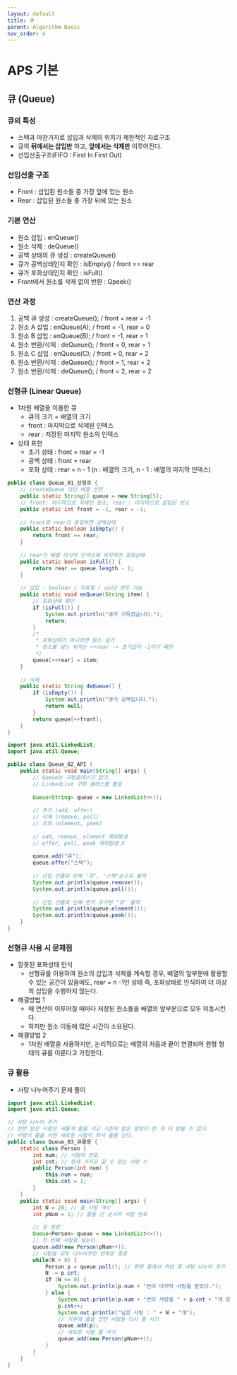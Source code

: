 ```yaml
---
layout: default
title: 큐
parent: Algorithm Basic
nav_order: 4
---
```


# APS 기본

## 큐 (Queue)

### 큐의 특성
- 스택과 마찬가지로 삽입과 삭제의 위치가 제한적인 자료구조
- 큐의 **뒤에서는 삽입만** 하고, **앞에서는 삭제만** 이루어진다.
- 선입선출구조(FIFO : First In First Out)

### 선입선출 구조
- Front : 삽입된 원소들 중 가장 앞에 있는 원소
- Rear : 삽입된 원소들 중 가장 뒤에 있는 원소

### 기본 연산
- 원소 삽입 : enQueue()
- 원소 삭제 : deQueue()
- 공백 상태의 큐 생성 : createQueue()
- 큐가 공백상태인지 확인 : isEmpty() / front == rear
- 큐가 포화상태인지 확인 : isFull()
- Front에서 원소를 삭제 없이 반환 : Qpeek()

### 연산 과정
1. 공백 큐 생성 : createQueue(); / front = rear = -1
2. 원소 A 삽입 : enQueue(A); / front = -1, rear = 0
3. 원소 B 삽입 : enQueue(B); / front = -1, rear = 1
4. 원소 반환/삭제 : deQueue(); / front = 0, rear = 1
5. 원소 C 삽입 : enQueue(C); / front = 0, rear = 2
6. 원소 반환/삭제 : deQueue(); / front = 1, rear = 2
7. 원소 반환/삭제 : deQueue(); / front = 2, rear = 2

### 선형큐 (Linear Queue)
- 1차원 배열을 이용한 큐
  - 큐의 크기 = 배열의 크기
  - front : 마지막으로 삭제된 인덱스
  - rear : 저장된 마지막 원소의 인덱스
- 상태 표현
  - 초기 상태 : front = rear = -1
  - 공백 상태 : front = rear
  - 포화 상태 : rear = n - 1 (n : 배열의 크기, n - 1 : 배열의 마지막 인덱스)

```java
public class Queue_01_선형큐 {
	// createQueue 대신 배열 선언
	public static String[] queue = new String[5];
	// front: 마지막으로 삭제된 원소, rear : 마지막으로 삽입된 원소
	public static int front = -1, rear = -1;
	
	// front와 rear가 동일하면 공백상태
	public static boolean isEmpty() {
		return front == rear;
	}
	
	// rear가 배열 마지막 인덱스에 위치하면 포화상태
	public static boolean isFull() {
		return rear == queue.length - 1;
	}
	
	// 삽입 : boolean / 자료형 / void 모두 가능
	public static void enQueue(String item) {
		// 포화상태 확인
		if (isFull()) {
			System.out.println("큐가 가득찼습니다.");
			return;
		}
		/*
		 * 포화상태가 아니라면 원소 넣기
		 * 원소를 넣는 위치는 ++rear -> 초기값이 -1이기 때문
		 */
		queue[++rear] = item;
	}
	
	// 삭제
	public static String deQueue() {
		if (isEmpty()) {
			System.out.println("큐가 공백입니다.");
			return null;
		}
		return queue[++front];
	}
}
```

```java
import java.util.LinkedList;
import java.util.Queue;

public class Queue_02_API {
	public static void main(String[] args) {
		// Queue는 구현클래스가 없다.
		// LinkedList 구현 클래스를 활용
		
		Queue<String> queue = new LinkedList<>();
		
		// 추가 (add, offer)
		// 삭제 (remove, poll)
		// 조회 (element, peek)
		
		// add, remove, element 예외발생
		// offer, poll, peek 예외발생 X
		
		queue.add("큐");
		queue.offer("스택");
		
		// 선입 선출로 인해 "큐", "스택"순으로 출력 
		System.out.println(queue.remove());
		System.out.println(queue.poll());
		
		// 선입 선출로 인해 먼저 추가된 "큐" 출력 
		System.out.println(queue.element());
		System.out.println(queue.peek());
	}
}
```

### 선형큐 사용 시 문제점
- 잘못된 포화상태 인식
  - 선형큐를 이용하여 원소의 삽입과 삭제를 계속할 경우, 배열의 앞부분에 활용할 수 있는 공간이 있음에도, rear = n -1인 상태 즉, 포화상태로 인식하여 더 이상의 삽입을 수행하지 않는다.
- 해결방법 1
  - 매 연산이 이루어질 때마다 저장된 원소들을 배열의 앞부분으로 모두 이동시킨다.
  - 하지만 원소 이동에 많은 시간이 소요된다.
- 해결방법 2
  - 1차원 배열을 사용하지만, 논리적으로는 배열의 처음과 끝이 연결되어 원형 형태의 큐를 이룬다고 가정한다.

### 큐 활용
- 사탕 나누어주기 문제 풀이
```java
import java.util.LinkedList;
import java.util.Queue;

// 사탕 나누어 주기
// 한번 받은 사람은 새롭게 줄을 서고 기존의 받은 양보다 한 개 더 받을 수 있다.
// 사람이 줄을 서면 새로운 사람이 와서 줄을 선다.
public class Queue_03_큐활용 {
	static class Person {
		int num; // 사람의 번호
		int cnt; // 현재 가지고 갈 수 있는 사탕 수
		public Person(int num) {
			this.num = num;
			this.cnt = 1;
		}
	}
	public static void main(String[] args) {
		int N = 20; // 총 사탕 개수
		int pNum = 1; // 줄을 선 순서의 사람 번호
		
		// 큐 생성
		Queue<Person> queue = new LinkedList<>();
		// 첫 번째 사람을 넣는다.
		queue.add(new Person(pNum++));
		// 사탕을 모두 나누어주면 반복문 종료
		while(N > 0) {
			Person p = queue.poll(); // 현재 줄에서 꺼낸 후 사탕 나누어 주기
			N -= p.cnt;
			if (N <= 0) {
				System.out.println(p.num + "번이 마지막 사탕을 받았다.");
			} else {
				System.out.println(p.num + "번이 사탕을 " + p.cnt + "개 받았다.");
				p.cnt++;
				System.out.println("남은 사탕 : " + N + "개");
				// 기존에 줄을 섰던 사람들 다시 줄 서기
				queue.add(p);
				// 새로운 사람 줄 서기
				queue.add(new Person(pNum++));
			}
		}
	}
}
```
